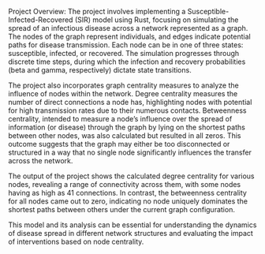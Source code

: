 Project Overview:
The project involves implementing a Susceptible-Infected-Recovered (SIR) model using Rust, focusing on simulating the spread of an infectious disease across a network represented as a graph. The nodes of the graph represent individuals, and edges indicate potential paths for disease transmission. Each node can be in one of three states: susceptible, infected, or recovered. The simulation progresses through discrete time steps, during which the infection and recovery probabilities (beta and gamma, respectively) dictate state transitions.

The project also incorporates graph centrality measures to analyze the influence of nodes within the network. Degree centrality measures the number of direct connections a node has, highlighting nodes with potential for high transmission rates due to their numerous contacts. Betweenness centrality, intended to measure a node’s influence over the spread of information (or disease) through the graph by lying on the shortest paths between other nodes, was also calculated but resulted in all zeros. This outcome suggests that the graph may either be too disconnected or structured in a way that no single node significantly influences the transfer across the network.

The output of the project shows the calculated degree centrality for various nodes, revealing a range of connectivity across them, with some nodes having as high as 41 connections. In contrast, the betweenness centrality for all nodes came out to zero, indicating no node uniquely dominates the shortest paths between others under the current graph configuration.

This model and its analysis can be essential for understanding the dynamics of disease spread in different network structures and evaluating the impact of interventions based on node centrality.
